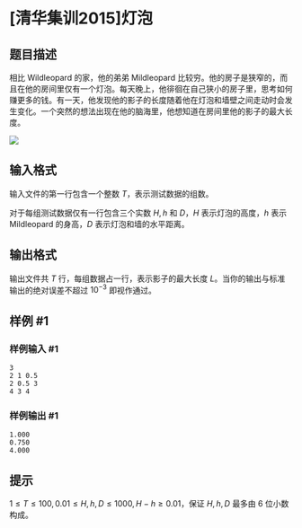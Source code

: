 # [清华集训2015]灯泡

## 题目描述

相比 Wildleopard 的家，他的弟弟 Mildleopard 比较穷。他的房子是狭窄的，而且在他的房间里仅有一个灯泡。每天晚上，他徘徊在自己狭小的房子里，思考如何赚更多的钱。有一天，他发现他的影子的长度随着他在灯泡和墙壁之间走动时会发生变化。一个突然的想法出现在他的脑海里，他想知道在房间里他的影子的最大长度。

![](https://cdn.luogu.com.cn/upload/image_hosting/i78578mk.png)

## 输入格式

输入文件的第一行包含一个整数 $T$，表示测试数据的组数。

对于每组测试数据仅有一行包含三个实数 $H,h$ 和 $D$，$H$ 表示灯泡的高度，$h$ 表示 Mildleopard 的身高，$D$ 表示灯泡和墙的水平距离。

## 输出格式

输出文件共 $T$ 行，每组数据占一行，表示影子的最大长度 $L$。当你的输出与标准输出的绝对误差不超过 $10^{-3}$ 即视作通过。

## 样例 #1

### 样例输入 #1
```
3
2 1 0.5
2 0.5 3
4 3 4
```

### 样例输出 #1

```
1.000
0.750
4.000
```

## 提示

$1\le T \le 100,0.01 \le H,h,D \le 1000,H-h\ge 0.01$，保证 $H,h,D$ 最多由 $6$ 位小数构成。
